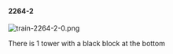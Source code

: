 #### 2264-2
![train-2264-2-0.png](https://github.com/lil-lab/nlvr/raw/master/nlvr/train/images/42/train-2264-2-0.png "train-2264-2-0.png")

There is 1 tower with a black block at the bottom
